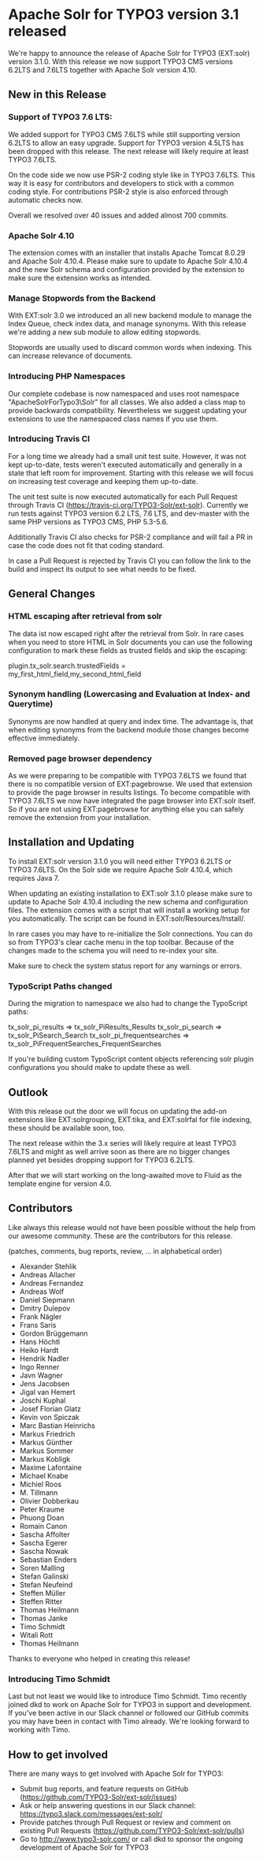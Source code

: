 # Apache Solr for TYPO3 version 3.1 released

We're happy to announce the release of Apache Solr for TYPO3 (EXT:solr) version 3.1.0. With this release we now support TYPO3 CMS versions 6.2LTS and 7.6LTS together with Apache Solr version 4.10.

## New in this Release

### Support of TYPO3 7.6 LTS:

We added support for TYPO3 CMS 7.6LTS while still supporting version 6.2LTS to allow an easy upgrade. Support for TYPO3 version 4.5LTS has been dropped with this release. The next release will likely require at least TYPO3 7.6LTS.

On the code side we now use PSR-2 coding style like in TYPO3 7.6LTS. This way it is easy for contributors and developers to stick with a common coding style. For contributions PSR-2 style is also enforced through automatic checks now.

Overall we resolved over 40 issues and added almost 700 commits.

### Apache Solr 4.10

The extension comes with an installer that installs Apache Tomcat 8.0.29 and Apache Solr 4.10.4. Please make sure to update to Apache Solr 4.10.4 and the new Solr schema and configuration provided by the extension to make sure the extension works as intended.

### Manage Stopwords from the Backend

With EXT:solr 3.0 we introduced an all new backend module to manage the Index Queue, check index data, and manage synonyms. With this release we're adding a new sub module to allow editing stopwords.

Stopwords are usually used to discard common words when indexing. This can increase relevance of documents.

### Introducing PHP Namespaces

Our complete codebase is now namespaced and uses root namespace "ApacheSolrForTypo3\Solr\" for all classes. We also added a class map to provide backwards compatibility. Nevertheless we suggest updating your extensions to use the namespaced class names if you use them.

### Introducing Travis CI

For a long time we already had a small unit test suite. However, it was not kept up-to-date, tests weren't executed automatically and generally in a state that left room for improvement. Starting with this release we will focus on increasing test coverage and keeping them up-to-date.

The unit test suite is now executed automatically for each Pull Request through Travis CI (https://travis-ci.org/TYPO3-Solr/ext-solr). Currently we run tests against TYPO3 version 6.2 LTS, 7.6 LTS, and dev-master with the same PHP versions as TYPO3 CMS, PHP 5.3-5.6.

Additionally Travis CI also checks for PSR-2 compliance and will fail a PR in case the code does not fit that coding standard. 

In case a Pull Request is rejected by Travis CI you can follow the link to the build and inspect its output to see what needs to be fixed.

## General Changes

### HTML escaping after retrieval from solr

The data ist now escaped right after the retrieval from Solr. In rare cases when you need to store HTML in Solr documents you can use the following configuration to mark these fields as trusted fields and skip the escaping:

plugin.tx_solr.search.trustedFields = my_first_html_field,my_second_html_field

### Synonym handling (Lowercasing and Evaluation at Index- and Querytime)

Synonyms are now handled at query and index time. The advantage is, that when editing synonyms from the backend module those changes become effective immediately.

### Removed page browser dependency

As we were preparing to be compatible with TYPO3 7.6LTS we found that there is no compatible version of EXT:pagebrowse. We used that extension to provide the page browser in results listings. To become compatible with TYPO3 7.6LTS we now have integrated the page browser into EXT:solr itself. So if you are not using EXT:pagebrowse for anything else you can safely remove the extension from your installation.

## Installation and Updating

To install EXT:solr version 3.1.0 you will need either TYPO3 6.2LTS or TYPO3 7.6LTS. On the Solr side we require Apache Solr 4.10.4, which requires Java 7.

When updating an existing installation to EXT:solr 3.1.0 please make sure to update to Apache Solr 4.10.4 including the new schema and configuration files. The extension comes with a script that will install a working setup for you automatically. The script can be found in EXT:solr/Resources/Install/.

In rare cases you may have to re-initialize the Solr connections. You can do so from TYPO3's clear cache menu in the top toolbar.
Because of the changes made to the schema you will need to re-index your site.

Make sure to check the system status report for any warnings or errors.

### TypoScript Paths changed

During the migration to namespace we also had to change the TypoScript paths:

   tx_solr_pi_results => tx_solr_PiResults_Results
   tx_solr_pi_search => tx_solr_PiSearch_Search
   tx_solr_pi_frequentsearches  => tx_solr_PiFrequentSearches_FrequentSearches

If you're building custom TypoScript content objects referencing solr plugin configurations you should make to update these as well.

## Outlook

With this release out the door we will focus on updating the add-on extensions like EXT:solrgrouping, EXT:tika, and EXT:solrfal for file indexing, these should be available soon, too.

The next release within the 3.x series will likely require at least TYPO3 7.6LTS and might as well arrive soon as there are no bigger changes planned yet besides dropping support for TYPO3 6.2LTS.

After that we will start working on the long-awaited move to Fluid as the template engine for version 4.0.

## Contributors

Like always this release would not have been possible without the help from our awesome community. These are the contributors for this release.

(patches, comments, bug reports, review, ... in alphabetical order)

* Alexander Stehlik
* Andreas Allacher
* Andreas Fernandez
* Andreas Wolf
* Daniel Siepmann
* Dmitry Dulepov
* Frank Nägler
* Frans Saris
* Gordon Brüggemann
* Hans Höchtl
* Heiko Hardt
* Hendrik Nadler
* Ingo Renner
* Javn Wagner
* Jens Jacobsen
* Jigal van Hemert
* Joschi Kuphal
* Josef Florian Glatz
* Kevin von Spiczak
* Marc Bastian Heinrichs
* Markus Friedrich
* Markus Günther
* Markus Sommer
* Markus Kobligk
* Maxime Lafontaine
* Michael Knabe
* Michiel Roos
* M. Tillmann
* Olivier Dobberkau
* Peter Kraume
* Phuong Doan
* Romain Canon
* Sascha Affolter
* Sascha Egerer
* Sascha Nowak
* Sebastian Enders
* Soren Malling
* Stefan Galinski
* Stefan Neufeind
* Steffen Müller
* Steffen Ritter
* Thomas Heilmann
* Thomas Janke
* Timo Schmidt
* Witali Rott
* Thomas Heilmann

Thanks to everyone who helped in creating this release!

### Introducing Timo Schmidt

Last but not least we would like to introduce Timo Schmidt. Timo recently joined dkd to work on Apache Solr for TYPO3 in support and development. If you've been active in our Slack channel or followed our GitHub commits you may have been in contact with Timo already. We're looking forward to working with Timo.

## How to get involved

There are many ways to get involved with Apache Solr for TYPO3:

* Submit bug reports, and feature requests on GitHub (https://github.com/TYPO3-Solr/ext-solr/issues)
* Ask or help answering questions in our Slack channel: https://typo3.slack.com/messages/ext-solr/
* Provide patches through Pull Request or review and comment on existing Pull Requests (https://github.com/TYPO3-Solr/ext-solr/pulls)
* Go to http://www.typo3-solr.com/ or call dkd to sponsor the ongoing development of Apache Solr for TYPO3

